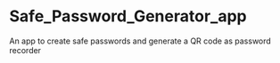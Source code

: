 # Safe_Password_Generator_app
An app to create safe passwords and generate a QR code as password recorder

